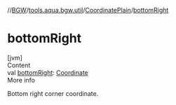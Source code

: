 //[BGW](../../../index.md)/[tools.aqua.bgw.util](../index.md)/[CoordinatePlain](index.md)/[bottomRight](bottom-right.md)



# bottomRight  
[jvm]  
Content  
val [bottomRight](bottom-right.md): [Coordinate](../-coordinate/index.md)  
More info  


Bottom right corner coordinate.

  



